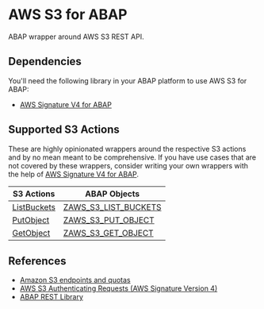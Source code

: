 # AWS S3 for ABAP

ABAP wrapper around AWS S3 REST API.

## Dependencies
You'll need the following library in your ABAP platform to use AWS S3 for ABAP:

+ [AWS Signature V4 for ABAP](https://github.com/tmhew/abap-aws-sigv4)

## Supported S3 Actions

These are highly opinionated wrappers around the respective S3 actions and by no mean meant to be comprehensive. If you have use cases that are not covered by these wrappers, consider writing your own wrappers with the help of [AWS Signature V4 for ABAP](https://github.com/tmhew/abap-aws-sigv4).

| S3 Actions | ABAP Objects |
|------------|--------------|
| [ListBuckets](https://docs.aws.amazon.com/AmazonS3/latest/API/API_ListBuckets.html) | [ZAWS_S3_LIST_BUCKETS](https://github.com/tmhew/abap-aws-s3/blob/main/src/zaws_s3_list_buckets.clas.abap) |
| [PutObject](https://docs.aws.amazon.com/AmazonS3/latest/API/API_PutObject.html) | [ZAWS_S3_PUT_OBJECT](https://github.com/tmhew/abap-aws-s3/blob/main/src/zaws_s3_put_object.clas.abap) |
| [GetObject](https://docs.aws.amazon.com/AmazonS3/latest/API/API_GetObject.html) | [ZAWS_S3_GET_OBJECT](https://github.com/tmhew/abap-aws-s3/blob/main/src/zaws_s3_get_object.clas.abap) |

## References

+ [Amazon S3 endpoints and quotas](https://docs.aws.amazon.com/general/latest/gr/s3.html)
+ [AWS S3 Authenticating Requests (AWS Signature Version 4)](https://docs.aws.amazon.com/AmazonS3/latest/API/sig-v4-authenticating-requests.html)
+ [ABAP REST Library](https://help.sap.com/products/ABAP_PLATFORM_2021/753088fc00704d0a80e7fbd6803c8adb/2850217946b54e718e1f4afb35c4c283.html)
